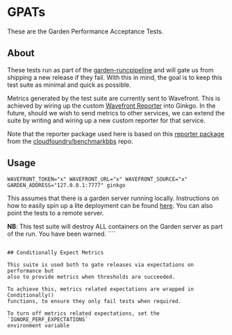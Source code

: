# GPATs

These are the Garden Performance Acceptance Tests.

## About

These tests run as part of the
[garden-runcpipeline](https://garden.ci.cf-app.com/) and will gate us from
shipping a new release if they fail. With this in mind, the goal is to keep
this test suite as minimal and quick as possible.

Metrics generated by the test suite are currently sent to Wavefront. This is
achieved by wiring up the custom [Wavefront
Reporter](https://github.com/cloudfoundry/garden-performance-acceptance-tests/blob/master/reporter/wavefront.go)
into Ginkgo. In the future, should we wish to send metrics to other services,
we can extend the suite by writing and wiring up a new custom reporter for that
service.

Note that the reporter package used here is based on this [reporter
package](https://github.com/cloudfoundry/benchmarkbbs/tree/master/reporter)
from the
[cloudfoundry/benchmarkbbs](https://github.com/cloudfoundry/benchmarkbbs) repo.

## Usage

```
WAVEFRONT_TOKEN="x" WAVEFRONT_URL="x" WAVEFRONT_SOURCE="x" GARDEN_ADDRESS="127.0.0.1:7777" ginkgo
```

This assumes that there is a garden server running locally. Instructions on how
to easily spin up a lite deployment can be found
[here](https://github.com/cloudfoundry/garden-runc-release#running). You can
also point the tests to a remote server.

**NB**: This test suite will destroy ALL containers on the Garden server as
part of the run. You have been warned. ````

```

## Conditionally Expect Metrics

This suite is used both to gate releases via expectations on performance but
also to provide metrics when thresholds are succeeded.

To achieve this, metrics related expectations are wrapped in Conditionally()
functions, to ensure they only fail tests when required.

To turn off metrics related expectations, set the `IGNORE_PERF_EXPECTATIONS`
environment variable
```
